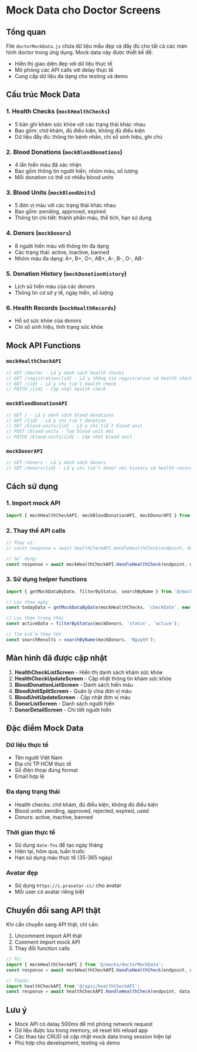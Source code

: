 # Mock Data cho Doctor Screens

## Tổng quan

File `doctorMockData.js` chứa dữ liệu mẫu đẹp và đầy đủ cho tất cả các màn hình doctor trong ứng dụng. Mock data này được thiết kế để:

- Hiển thị giao diện đẹp với dữ liệu thực tế
- Mô phỏng các API calls với delay thực tế
- Cung cấp dữ liệu đa dạng cho testing và demo

## Cấu trúc Mock Data

### 1. Health Checks (`mockHealthChecks`)
- 5 bản ghi khám sức khỏe với các trạng thái khác nhau
- Bao gồm: chờ khám, đủ điều kiện, không đủ điều kiện
- Dữ liệu đầy đủ: thông tin bệnh nhân, chỉ số sinh hiệu, ghi chú

### 2. Blood Donations (`mockBloodDonations`)
- 4 lần hiến máu đã xác nhận
- Bao gồm thông tin người hiến, nhóm máu, số lượng
- Mỗi donation có thể có nhiều blood units

### 3. Blood Units (`mockBloodUnits`)
- 5 đơn vị máu với các trạng thái khác nhau
- Bao gồm: pending, approved, expired
- Thông tin chi tiết: thành phần máu, thể tích, hạn sử dụng

### 4. Donors (`mockDonors`)
- 8 người hiến máu với thông tin đa dạng
- Các trạng thái: active, inactive, banned
- Nhóm máu đa dạng: A+, B+, O+, AB+, A-, B-, O-, AB-

### 5. Donation History (`mockDonationHistory`)
- Lịch sử hiến máu của các donors
- Thông tin cơ sở y tế, ngày hiến, số lượng

### 6. Health Records (`mockHealthRecords`)
- Hồ sơ sức khỏe của donors
- Chỉ số sinh hiệu, tình trạng sức khỏe

## Mock API Functions

### `mockHealthCheckAPI`
```javascript
// GET /doctor - Lấy danh sách health checks
// GET /registration/{id} - Lấy thông tin registration và health check
// GET /{id} - Lấy chi tiết health check
// PATCH /{id} - Cập nhật health check
```

### `mockBloodDonationAPI`
```javascript
// GET / - Lấy danh sách blood donations
// GET /{id} - Lấy chi tiết donation
// GET /blood-units/{id} - Lấy chi tiết blood unit
// POST /blood-units - Tạo blood unit mới
// PATCH /blood-units/{id} - Cập nhật blood unit
```

### `mockDonorAPI`
```javascript
// GET /donors - Lấy danh sách donors
// GET /donors/{id} - Lấy chi tiết donor với history và health records
```

## Cách sử dụng

### 1. Import mock API
```javascript
import { mockHealthCheckAPI, mockBloodDonationAPI, mockDonorAPI } from '@/mocks/doctorMockData';
```

### 2. Thay thế API calls
```javascript
// Thay vì:
// const response = await healthCheckAPI.HandleHealthCheck(endpoint, data, method);

// Sử dụng:
const response = await mockHealthCheckAPI.HandleHealthCheck(endpoint, data, method);
```

### 3. Sử dụng helper functions
```javascript
import { getMockDataByDate, filterByStatus, searchByName } from '@/mocks/doctorMockData';

// Lọc theo ngày
const todayData = getMockDataByDate(mockHealthChecks, 'checkDate', new Date());

// Lọc theo trạng thái
const activeData = filterByStatus(mockDonors, 'status', 'active');

// Tìm kiếm theo tên
const searchResults = searchByName(mockDonors, 'Nguyễn');
```

## Màn hình đã được cập nhật

1. **HealthCheckListScreen** - Hiển thị danh sách khám sức khỏe
2. **HealthCheckUpdateScreen** - Cập nhật thông tin khám sức khỏe
3. **BloodDonationListScreen** - Danh sách hiến máu
4. **BloodUnitSplitScreen** - Quản lý chia đơn vị máu
5. **BloodUnitUpdateScreen** - Cập nhật đơn vị máu
6. **DonorListScreen** - Danh sách người hiến
7. **DonorDetailScreen** - Chi tiết người hiến

## Đặc điểm Mock Data

### Dữ liệu thực tế
- Tên người Việt Nam
- Địa chỉ TP.HCM thực tế
- Số điện thoại đúng format
- Email hợp lệ

### Đa dạng trạng thái
- Health checks: chờ khám, đủ điều kiện, không đủ điều kiện
- Blood units: pending, approved, rejected, expired, used
- Donors: active, inactive, banned

### Thời gian thực tế
- Sử dụng `date-fns` để tạo ngày tháng
- Hiện tại, hôm qua, tuần trước
- Hạn sử dụng máu thực tế (35-365 ngày)

### Avatar đẹp
- Sử dụng `https://i.pravatar.cc/` cho avatar
- Mỗi user có avatar riêng biệt

## Chuyển đổi sang API thật

Khi cần chuyển sang API thật, chỉ cần:

1. Uncomment import API thật
2. Comment import mock API
3. Thay đổi function calls

```javascript
// Từ:
import { mockHealthCheckAPI } from '@/mocks/doctorMockData';
const response = await mockHealthCheckAPI.HandleHealthCheck(endpoint, data, method);

// Thành:
import healthCheckAPI from '@/apis/healthCheckAPI';
const response = await healthCheckAPI.HandleHealthCheck(endpoint, data, method);
```

## Lưu ý

- Mock API có delay 500ms để mô phỏng network request
- Dữ liệu được lưu trong memory, sẽ reset khi reload app
- Các thao tác CRUD sẽ cập nhật mock data trong session hiện tại
- Phù hợp cho development, testing và demo 